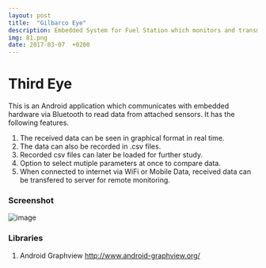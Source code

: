 ```yaml
---
layout: post
title:  "Gilbarco Eye"
description: Embedded System for Fuel Station which monitors and transmits different parameters over Bluetooth and Internet.
img: 81.png
date: 2017-03-07  +0200
---
```


# Third Eye

This is an Android application which communicates with embedded hardware via Bluetooth to read data from attached sensors. It has the following features.  
1) The received data can be seen in graphical format in real time.  
2) The data can also be recorded in .csv files.  
3) Recorded csv files can later be loaded for further study.  
4) Option to select mutiple parameters at once to compare data.  
5) When connected to internet via WiFi or Mobile Data, received data can be transfered to server for remote monitoring.  

### Screenshot
![image](..//master/sc.png?raw=true)

### Libraries
1) Android Graphview http://www.android-graphview.org/